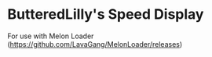 # ButteredLilly's Speed Display

For use with Melon Loader (https://github.com/LavaGang/MelonLoader/releases)
